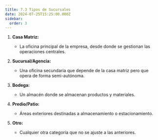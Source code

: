 ```yaml
---
title: 7.3 Tipos de Sucursales
date: 2024-07-25T15:25:00.000Z
sidebar:
  order: 3
---
```

1. **Casa Matriz:**

   * La oficina principal de la empresa, desde donde se gestionan las operaciones centrales.
2. **Sucursal/Agencia:**

   * Una oficina secundaria que depende de la casa matriz pero que opera de forma semi-autónoma.
3. **Bodega:**

   * Un almacén donde se almacenan productos y materiales.
4. **Predio/Patio:**

   * Áreas exteriores destinadas a almacenamiento o estacionamiento.
5. **Otro:**

   * Cualquier otra categoría que no se ajuste a las anteriores.

